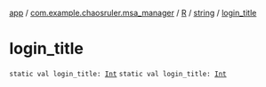[app](../../../index.md) / [com.example.chaosruler.msa_manager](../../index.md) / [R](../index.md) / [string](index.md) / [login_title](.)

# login_title

`static val login_title: `[`Int`](https://kotlinlang.org/api/latest/jvm/stdlib/kotlin/-int/index.html)
`static val login_title: `[`Int`](https://kotlinlang.org/api/latest/jvm/stdlib/kotlin/-int/index.html)